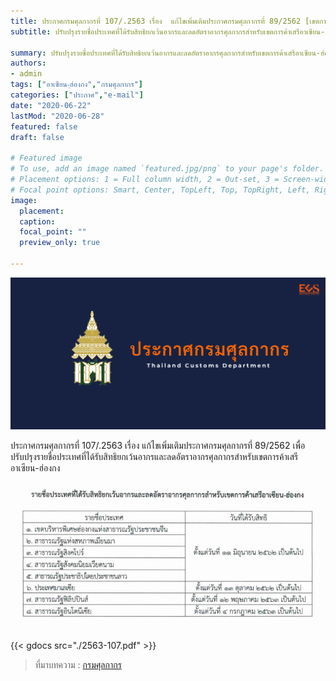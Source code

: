 ```yaml
---
title: ประกาศกรมศุลกากรที่ 107/.2563 เรื่อง  แก้ไขเพิ่มเติมประกาศกรมศุลกากรที่ 89/2562 [เขตการค้าเสรีอาเซียน-ฺฮ่องกง]
subtitle: ปรับปรุงรายชื่อประเทศที่ได้รับสิทธิยกเว้นอากรและลดอัตราอากรศุลกากรสำหรับเขตการค้าเสรีอาเซียน-ฮ่องกง

summary: ปรับปรุงรายชื่อประเทศที่ได้รับสิทธิยกเว้นอากรและลดอัตราอากรศุลกากรสำหรับเขตการค้าเสรีอาเซียน-ฮ่องกง
authors:
- admin
tags: ["อาเซียน-ฺฮ่องกง","กรมศุลกากร"]
categories: ["ประกาศ","e-mail"]
date: "2020-06-22"
lastMod: "2020-06-28"
featured: false
draft: false

# Featured image
# To use, add an image named `featured.jpg/png` to your page's folder.
# Placement options: 1 = Full column width, 2 = Out-set, 3 = Screen-width
# Focal point options: Smart, Center, TopLeft, Top, TopRight, Left, Right, BottomLeft, Bottom, BottomRight
image:
  placement: 
  caption: 
  focal_point: ""
  preview_only: true

---
```


![](featured.png)

ประกาศกรมศุลกากรที่ 107/.2563 เรื่อง แก้ไขเพิ่มเติมประกาศกรมศุลกากรที่ 89/2562 เพื่อปรับปรุงรายชื่อประเทศที่ได้รับสิทธิยกเว้นอากรและลดอัตราอากรศุลกากรสำหรับเขตการค้าเสรีอาเซียน-ฮ่องกง


![](img-02.jpg)

{{< gdocs src="./2563-107.pdf" >}}

> ที่มาบทความ : [กรมศุลกากร](http://th.customs.go.th/cont_strc_download_with_docno_date.php?lang=th&top_menu=menu_homepage&current_id=14232832414b505f46464b4d464b4a)

